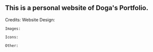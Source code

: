 ## This is a personal website of Doga's Portfolio.


Credits:
	Website Design:


	Images:

	Icons:

	Other:
